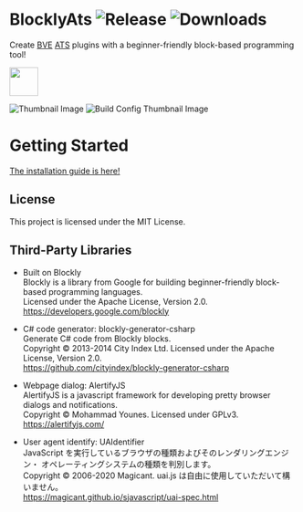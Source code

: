 # BlocklyAts ![Release](https://img.shields.io/github/v/release/zbx1425/blocklyats) ![Downloads](https://img.shields.io/github/downloads/zbx1425/blocklyats/total)
Create [BVE](http://www.bvets.net) [ATS](http://bvets.net/en/edit/formats/vehicle/ats.html) plugins with a beginner-friendly block-based programming tool!

<img src="https://s3.ax1x.com/2021/01/17/ssWOYD.png" height="50px" />

![Thumbnail Image](https://s3.ax1x.com/2021/01/17/ssW6e0.png)
![Build Config Thumbnail Image](https://s3.ax1x.com/2021/01/17/ssWRFU.png)

# Getting Started
[The installation guide is here!](https://www.zbx1425.cn/nautilus/blocklyats)

## License
This project is licensed under the MIT License.

## Third-Party Libraries
- Built on Blockly  
Blockly is a library from Google for building beginner-friendly block-based programming languages.  
Licensed under the Apache License, Version 2.0.  
https://developers.google.com/blockly

- C# code generator: blockly-generator-csharp  
Generate C# code from Blockly blocks.  
Copyright © 2013-2014 City Index Ltd. Licensed under the Apache License, Version 2.0.  
https://github.com/cityindex/blockly-generator-csharp

- Webpage dialog: AlertifyJS  
AlertifyJS is a javascript framework for developing pretty browser dialogs and notifications.  
Copyright © Mohammad Younes. Licensed under GPLv3.  
https://alertifyjs.com/

- User agent identify: UAIdentifier  
JavaScript を実行しているブラウザの種類およびそのレンダリングエンジン・ オペレーティングシステムの種類を判別します。  
Copyright © 2006-2020 Magicant. uai.js は自由に使用していただいて構いません。  
https://magicant.github.io/sjavascript/uai-spec.html
